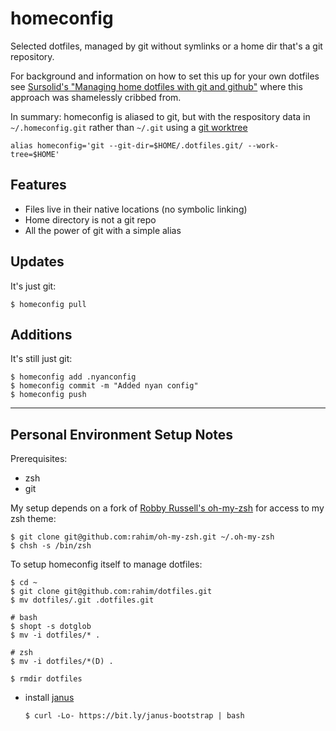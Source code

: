 # homeconfig

Selected dotfiles, managed by git without symlinks or a home dir that's a git repository.

For background and information on how to set this up for your own dotfiles see [Sursolid's "Managing home dotfiles with git and github"](http://sursolid.com/managing-home-dotfiles-with-git-and-github) where this approach was shamelessly cribbed from.

In summary: homeconfig is aliased to git, but with the respository data in `~/.homeconfig.git` rather than `~/.git` using a [git worktree](https://git-scm.com/docs/git-worktree)

```
alias homeconfig='git --git-dir=$HOME/.dotfiles.git/ --work-tree=$HOME'
```

## Features

* Files live in their native locations (no symbolic linking)
* Home directory is not a git repo
* All the power of git with a simple alias

## Updates

It's just git:

    $ homeconfig pull

## Additions

It's still just git:

    $ homeconfig add .nyanconfig
    $ homeconfig commit -m "Added nyan config"
    $ homeconfig push
    
---

## Personal Environment Setup Notes

Prerequisites:
* zsh
* git

My setup depends on a fork of [Robby Russell's oh-my-zsh](https://github.com/robbyrussell/oh-my-zsh) for access to my zsh theme:

    $ git clone git@github.com:rahim/oh-my-zsh.git ~/.oh-my-zsh
    $ chsh -s /bin/zsh

To setup homeconfig itself to manage dotfiles:

    $ cd ~
    $ git clone git@github.com:rahim/dotfiles.git
    $ mv dotfiles/.git .dotfiles.git
    
    # bash
    $ shopt -s dotglob
    $ mv -i dotfiles/* .

    # zsh
    $ mv -i dotfiles/*(D) . 

    $ rmdir dotfiles

* install [janus](https://github.com/carlhuda/janus)

    ```$ curl -Lo- https://bit.ly/janus-bootstrap | bash```

